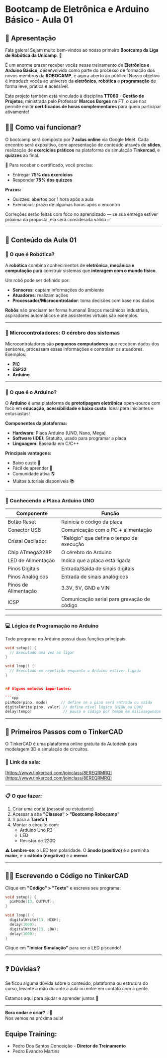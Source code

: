 # Bootcamp de Eletrônica e Arduino Básico - Aula 01

## 👋 Apresentação

Fala galera! Sejam muito bem-vindos ao nosso primeiro **Bootcamp da Liga de Robótica da Unicamp**. 🎉

É um enorme prazer receber vocês nesse treinamento de **Eletrônica e Arduino Básico**, desenvolvido como parte do processo de formação dos novos membros da **ROBOCAMP**, e agora aberto ao público! Nosso objetivo é introduzir vocês ao universo da **eletrônica**, **robótica** e **programação** de forma leve, prática e acessível.

Este projeto também está vinculado à disciplina **TT060 - Gestão de Projetos**, ministrada pelo Professor **Marcos Borges** na FT, o que nos permite emitir **certificados de horas complementares** para quem participar ativamente!

## 🧑‍🏫 Como vai funcionar?

O bootcamp será composto por **7 aulas online** via Google Meet. Cada encontro será expositivo, com apresentação de conteúdo através de **slides**, realização de **exercícios práticos** na plataforma de simulação **Tinkercad**, e **quizzes** ao final.

📌 Para receber o certificado, você precisa:
- Entregar **75% dos exercícios**
- Responder **75% dos quizzes**

**Prazos:**
- Quizzes: abertos por 1 hora após a aula
- Exercícios: prazo de algumas horas após o encontro

Correções serão feitas com foco no aprendizado — se sua entrega estiver próxima da proposta, ela será considerada válida ✅

---

## 🧠 Conteúdo da Aula 01

### 🤖 O que é Robótica?

A **robótica** combina conhecimentos de **eletrônica, mecânica e computação** para construir sistemas que **interagem com o mundo físico**.

Um robô pode ser definido por:
- **Sensores**: captam informações do ambiente
- **Atuadores**: realizam ações
- **Processador/Microcontrolador**: toma decisões com base nos dados

**Robôs** não precisam ter forma humana! Braços mecânicos industriais, aspiradores automáticos e até assistentes virtuais são exemplos.

---

### 🧬 Microcontroladores: O cérebro dos sistemas

Microcontroladores são **pequenos computadores** que recebem dados dos sensores, processam essas informações e controlam os atuadores. Exemplos:
- **PIC**
- **ESP32**
- **Arduino**

---

### 🔌 O que é o Arduino?

O **Arduino** é uma plataforma de **prototipagem eletrônica** open-source com foco em **educação, acessibilidade e baixo custo**. Ideal para iniciantes e entusiastas!

**Componentes da plataforma:**
- **Hardware**: Placa Arduino (UNO, Nano, Mega)
- **Software (IDE)**: Gratuito, usado para programar a placa
- **Linguagem**: Baseada em C/C++

**Principais vantagens:**
- Baixo custo 💸
- Fácil de aprender 👶
- Comunidade ativa 🌎
- Muitos tutoriais disponíveis 📚

---

### 🧩 Conhecendo a Placa Arduino UNO

| Componente            | Função                                                                 |
|-----------------------|------------------------------------------------------------------------|
| Botão Reset           | Reinicia o código da placa                                             |
| Conector USB          | Comunicação com o PC + alimentação                                     |
| Cristal Oscilador     | "Relógio" que define o tempo de execução                               |
| Chip ATmega328P       | O cérebro do Arduino                                                   |
| LED de Alimentação    | Indica que a placa está ligada                                         |
| Pinos Digitais        | Entrada/Saída de sinais digitais                                       |
| Pinos Analógicos      | Entrada de sinais analógicos                                           |
| Pinos de Alimentação  | 3.3V, 5V, GND e VIN                                                    |
| ICSP                  | Comunicação serial para gravação de código                            |

---

### 💻 Lógica de Programação no Arduino

Todo programa no Arduino possui duas funções principais:

```cpp
void setup() {
  // Executado uma vez ao ligar
}

void loop() {
  // Executado em repetição enquanto o Arduino estiver ligado
}


## Alguns métodos importantes:

```cpp
pinMode(pino, modo)      // define se o pino será entrada ou saída
digitalWrite(pino, valor) // define nível lógico (HIGH ou LOW)
delay(tempo)              // pausa o código por tempo em milissegundos
```

---

## 🧪 Primeiros Passos com o TinkerCAD

O TinkerCAD é uma plataforma online gratuita da Autodesk para modelagem 3D e simulação de circuitos.

### 🔗 Link da sala:
[https://www.tinkercad.com/joinclass/8EREQRMRQ](https://www.tinkercad.com/joinclass/8EREQRMRQ)

---

### 📋 O que fazer:

1. Criar uma conta (pessoal ou estudante)  
2. Acessar a aba **"Classes" > "Bootcamp Robocamp"**  
3. Ir para a **Tarefa 1**  
4. Montar o circuito com:
   - Arduino Uno R3  
   - LED  
   - Resistor de 220Ω  

⚠️ **Lembre-se**: o LED tem polaridade. O **ânodo (positivo)** é a perninha **maior**, e o **cátodo (negativo)** é a **menor**.

---

## 🧑‍💻 Escrevendo o Código no TinkerCAD

Clique em **"Código" > "Texto"** e escreva seu programa:

```cpp
void setup() {
  pinMode(13, OUTPUT);
}

void loop() {
  digitalWrite(13, HIGH);
  delay(1000);
  digitalWrite(13, LOW);
  delay(1000);
}
```

Clique em **"Iniciar Simulação"** para ver o LED piscando!

---

## ❓ Dúvidas?

Se ficou alguma dúvida sobre o conteúdo, plataforma ou estrutura do curso, levante a mão durante a aula ou entre em contato com a gente.

Estamos aqui para ajudar e aprender juntos 🤝

---

**Bora codar e criar?** 💡🤖  
Nos vemos na próxima aula!

## Equipe Training:

- Pedro Dos Santos Conceição - **Diretor de Treinamento**
- Pedro Evandro Martins
